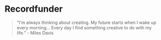 # Recordfunder

> ”I'm always thinking about creating. My future starts when I wake up every morning... Every day I find something creative to do with my life.” - Miles Davis
